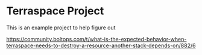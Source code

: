 # Terraspace Project

This is an example project to help figure out

https://community.boltops.com/t/what-is-the-expected-behavior-when-terraspace-needs-to-destroy-a-resource-another-stack-depends-on/882/6
